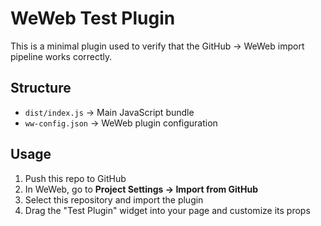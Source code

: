 # WeWeb Test Plugin

This is a minimal plugin used to verify that the GitHub → WeWeb import pipeline works correctly.

## Structure
- `dist/index.js` → Main JavaScript bundle
- `ww-config.json` → WeWeb plugin configuration

## Usage
1. Push this repo to GitHub
2. In WeWeb, go to **Project Settings → Import from GitHub**
3. Select this repository and import the plugin
4. Drag the "Test Plugin" widget into your page and customize its props
